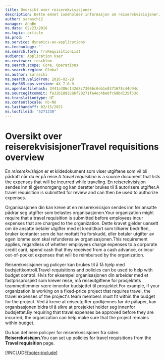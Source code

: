 ```yaml
---
title: Oversikt over reiserekvisisjoner
description: Dette emnet inneholder informasjon om reiserekvisisjoner. En reiserekvisisjon dokumenterer planlagte reiseutgifter.
author: saraschi2
manager: AnnBe
ms.date: 02/23/2018
ms.topic: article
ms.prod: ''
ms.service: dynamics-ax-applications
ms.technology: ''
ms.search.form: TrvRequisitionList
audience: Application User
ms.reviewer: roschlom
ms.search.scope: Core, Operations
ms.search.region: Global
ms.author: saraschi
ms.search.validFrom: 2016-02-28
ms.dyn365.ops.version: AX 7.0.0
ms.openlocfilehash: 3441a386c142d8c73066c6eb1e0371678c44d94c
ms.sourcegitcommit: fa32b1893286f20271fa4ec4be8fc68bd135f53c
ms.translationtype: HT
ms.contentlocale: nb-NO
ms.lasthandoff: 02/15/2021
ms.locfileid: "5271230"
---
```

# <a name="travel-requisitions-overview"></a><span data-ttu-id="8cfeb-104">Oversikt over reiserekvisisjoner</span><span class="sxs-lookup"><span data-stu-id="8cfeb-104">Travel requisitions overview</span></span>

<span data-ttu-id="8cfeb-105">En *reiserekvisisjon* er et kildedokument som viser utgiftene som vil bli pådratt når du er på reise.</span><span class="sxs-lookup"><span data-stu-id="8cfeb-105">A *travel requisition* is a source document that lists the expenses that will be incurred while traveling.</span></span> <span data-ttu-id="8cfeb-106">En reiserekvisisjon sendes inn til gjennomgang og kan deretter brukes til å autorisere utgifter.</span><span class="sxs-lookup"><span data-stu-id="8cfeb-106">A travel requisition is submitted for review and can then be used to authorize expenses.</span></span>

<span data-ttu-id="8cfeb-107">Organisasjonen din kan kreve at en reiserekvisisjon sendes inn før ansatte pådrar seg utgifter som belastes organisasjonen.</span><span class="sxs-lookup"><span data-stu-id="8cfeb-107">Your organization might require that a travel requisition is submitted before employees incur expenses that are charged to the organization.</span></span> <span data-ttu-id="8cfeb-108">Dette kravet gjelder uansett om de ansatte betaler utgifter med et kredittkort som tilhører bedriften, bruker kontanter som de har mottatt fra forskudd, eller betaler utgifter av egen lomme som skal refunderes av organisasjonen.</span><span class="sxs-lookup"><span data-stu-id="8cfeb-108">This requirement applies, regardless of whether employees charge expenses to a corporate credit card, spend cash that they received from a cash advance, or incur out-of-pocket expenses that will be reimbursed by the organization.</span></span>

<span data-ttu-id="8cfeb-109">Reiserekvisisjoner og policyer kan brukes til å få hjelp med budsjettkontroll.</span><span class="sxs-lookup"><span data-stu-id="8cfeb-109">Travel requisitions and policies can be used to help with budget control.</span></span> <span data-ttu-id="8cfeb-110">Hvis for eksempel organisasjonen din arbeider med et fastprisprosjekt som krever reise, må reiseutgiftene for prosjektets teammedlemmer være innenfor budsjettet til prosjektet.</span><span class="sxs-lookup"><span data-stu-id="8cfeb-110">For example, if your organization is working on a fixed-price project that requires travel, the travel expenses of the project's team members must fit within the budget for the project.</span></span> <span data-ttu-id="8cfeb-111">Ved å kreve at reiseutgifter godkjennes før de påløper, kan organisasjonen bidra til å sikre at prosjektet holder seg innenfor budsjettet.</span><span class="sxs-lookup"><span data-stu-id="8cfeb-111">By requiring that travel expenses be approved before they are incurred, the organization can help make sure that the project remains within budget.</span></span>

<span data-ttu-id="8cfeb-112">Du kan definere policyer for reiserekvisisjoner fra siden **Reiserekvisisjon**.</span><span class="sxs-lookup"><span data-stu-id="8cfeb-112">You can set up policies for travel requisitions from the **Travel requisition** page.</span></span>


[!INCLUDE[footer-include](../includes/footer-banner.md)]